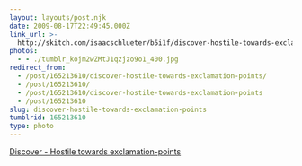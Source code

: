 ```yaml
---
layout: layouts/post.njk
date: 2009-08-17T22:49:45.000Z
link_url: >-
  http://skitch.com/isaacschlueter/b5i1f/discover-hostile-towards-exclamation-points
photos:
  - - ./tumblr_kojm2wZMtJ1qzjzo9o1_400.jpg
redirect_from:
  - /post/165213610/discover-hostile-towards-exclamation-points/
  - /post/165213610/
  - /post/165213610/discover-hostile-towards-exclamation-points
  - /post/165213610
slug: discover-hostile-towards-exclamation-points
tumblrid: 165213610
type: photo
---
```

<p><a href="http://skitch.com/isaacschlueter/b5i1f/discover-hostile-towards-exclamation-points">Discover - Hostile towards exclamation-points</a></p>
